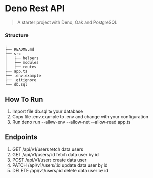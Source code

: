 # Deno Rest API
> A starter project with Deno, Oak and PostgreSQL

### Structure

```
.
├── README.md
├── src
│   ├── helpers
│   ├── modules
│   ├── routes
├── app.ts
├── .env.example
├── .gitignore
└── db.sql

```

## How To Run

1. Import file db.sql to your database
2. Copy file .env.example to .env and change with your configuration
3. Run deno run --allow-env --allow-net --allow-read app.ts

## Endpoints

1. GET      /api/v1/users           fetch data users
2. GET      /api/v1/users/:id       fetch data user by id
3. POST     /api/v1/users           create data user
4. PATCH    /api/v1/users/:id       update data user by id
5. DELETE    /api/v1/users/:id      delete data user by id
